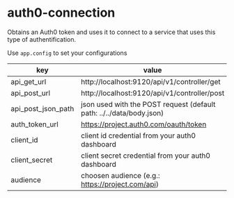 # auth0-connection
Obtains an Auth0 token and uses it to connect to a service that uses this type of authentification.

Use `app.config` to set your configurations

| key | value |
| --- | ---- |
| api_get_url | http://localhost:9120/api/v1/controller/get |
| api_post_url | http://localhost:9120/api/v1/controller/post |
| api_post_json_path | json used with the POST request (default path: ../../data/body.json) |
| auth_token_url | https://project.auth0.com/oauth/token |
| client_id | client id credential from your auth0 dashboard |
| client_secret | client secret credential from your auth0 dashboard |
| audience | choosen audience (e.g.: https://project.com/api) |
